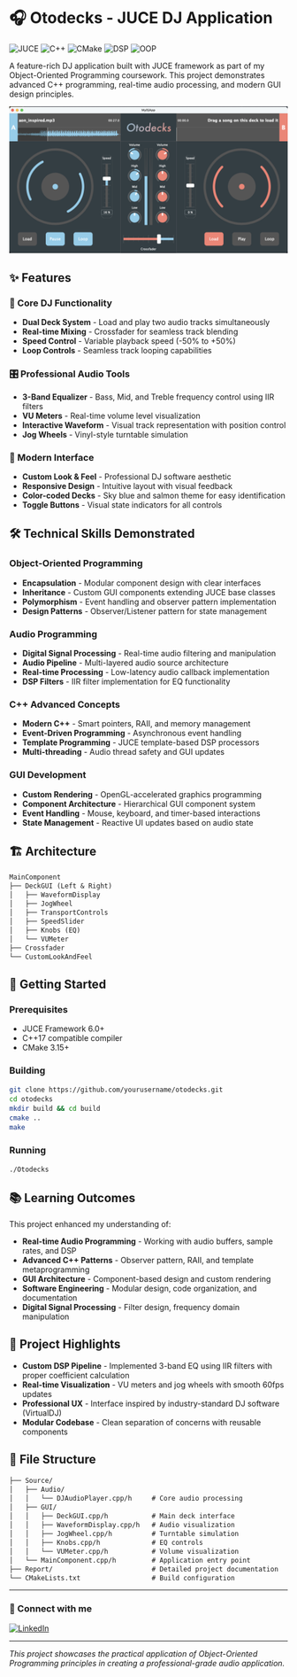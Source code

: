 # 🎧 Otodecks - JUCE DJ Application

![JUCE](https://img.shields.io/badge/JUCE-Framework-blue?style=for-the-badge&logo=juce)
![C++](https://img.shields.io/badge/C++-17-00599C?style=for-the-badge&logo=c%2B%2B&logoColor=white)
![CMake](https://img.shields.io/badge/CMake-Build-064F8C?style=for-the-badge&logo=cmake)
![DSP](https://img.shields.io/badge/Digital%20Signal%20Processing-Audio-green?style=for-the-badge)
![OOP](https://img.shields.io/badge/Object%20Oriented-Programming-orange?style=for-the-badge)

A feature-rich DJ application built with JUCE framework as part of my Object-Oriented Programming coursework. This project demonstrates advanced C++ programming, real-time audio processing, and modern GUI design principles.

![Otodecks Interface](Report/0.png)

## ✨ Features

### 🎵 Core DJ Functionality

- **Dual Deck System** - Load and play two audio tracks simultaneously
- **Real-time Mixing** - Crossfader for seamless track blending
- **Speed Control** - Variable playback speed (-50% to +50%)
- **Loop Controls** - Seamless track looping capabilities

### 🎛️ Professional Audio Tools

- **3-Band Equalizer** - Bass, Mid, and Treble frequency control using IIR filters
- **VU Meters** - Real-time volume level visualization
- **Interactive Waveform** - Visual track representation with position control
- **Jog Wheels** - Vinyl-style turntable simulation

### 🎨 Modern Interface

- **Custom Look & Feel** - Professional DJ software aesthetic
- **Responsive Design** - Intuitive layout with visual feedback
- **Color-coded Decks** - Sky blue and salmon theme for easy identification
- **Toggle Buttons** - Visual state indicators for all controls

## 🛠️ Technical Skills Demonstrated

### Object-Oriented Programming

- **Encapsulation** - Modular component design with clear interfaces
- **Inheritance** - Custom GUI components extending JUCE base classes
- **Polymorphism** - Event handling and observer pattern implementation
- **Design Patterns** - Observer/Listener pattern for state management

### Audio Programming

- **Digital Signal Processing** - Real-time audio filtering and manipulation
- **Audio Pipeline** - Multi-layered audio source architecture
- **Real-time Processing** - Low-latency audio callback implementation
- **DSP Filters** - IIR filter implementation for EQ functionality

### C++ Advanced Concepts

- **Modern C++** - Smart pointers, RAII, and memory management
- **Event-Driven Programming** - Asynchronous event handling
- **Template Programming** - JUCE template-based DSP processors
- **Multi-threading** - Audio thread safety and GUI updates

### GUI Development

- **Custom Rendering** - OpenGL-accelerated graphics programming
- **Component Architecture** - Hierarchical GUI component system
- **Event Handling** - Mouse, keyboard, and timer-based interactions
- **State Management** - Reactive UI updates based on audio state

## 🏗️ Architecture

```
MainComponent
├── DeckGUI (Left & Right)
│   ├── WaveformDisplay
│   ├── JogWheel
│   ├── TransportControls
│   ├── SpeedSlider
│   ├── Knobs (EQ)
│   └── VUMeter
├── Crossfader
└── CustomLookAndFeel
```

## 🚀 Getting Started

### Prerequisites

- JUCE Framework 6.0+
- C++17 compatible compiler
- CMake 3.15+

### Building

```bash
git clone https://github.com/yourusername/otodecks.git
cd otodecks
mkdir build && cd build
cmake ..
make
```

### Running

```bash
./Otodecks
```

## 📚 Learning Outcomes

This project enhanced my understanding of:

- **Real-time Audio Programming** - Working with audio buffers, sample rates, and DSP
- **Advanced C++ Patterns** - Observer pattern, RAII, and template metaprogramming
- **GUI Architecture** - Component-based design and custom rendering
- **Software Engineering** - Modular design, code organization, and documentation
- **Digital Signal Processing** - Filter design, frequency domain manipulation

## 🎯 Project Highlights

- **Custom DSP Pipeline** - Implemented 3-band EQ using IIR filters with proper coefficient calculation
- **Real-time Visualization** - VU meters and jog wheels with smooth 60fps updates
- **Professional UX** - Interface inspired by industry-standard DJ software (VirtualDJ)
- **Modular Codebase** - Clean separation of concerns with reusable components

## 📁 File Structure

```
├── Source/
│   ├── Audio/
│   │   └── DJAudioPlayer.cpp/h     # Core audio processing
│   ├── GUI/
│   │   ├── DeckGUI.cpp/h           # Main deck interface
│   │   ├── WaveformDisplay.cpp/h   # Audio visualization
│   │   ├── JogWheel.cpp/h          # Turntable simulation
│   │   ├── Knobs.cpp/h             # EQ controls
│   │   └── VUMeter.cpp/h           # Volume visualization
│   └── MainComponent.cpp/h         # Application entry point
├── Report/                         # Detailed project documentation
└── CMakeLists.txt                  # Build configuration
```

---

### 🔗 Connect with me

[![LinkedIn](https://img.shields.io/badge/LinkedIn-yuewuxd-blue?style=for-the-badge&logo=linkedin)](https://www.linkedin.com/in/yuewuxd/)

---

_This project showcases the practical application of Object-Oriented Programming principles in creating a professional-grade audio application._
